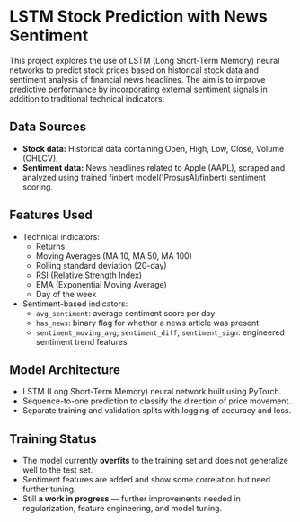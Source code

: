 # LSTM Stock Prediction with News Sentiment

This project explores the use of LSTM (Long Short-Term Memory) neural networks to predict stock prices based on historical stock data and sentiment analysis of financial news headlines. The aim is to improve predictive performance by incorporating external sentiment signals in addition to traditional technical indicators.

## Data Sources

- **Stock data:** Historical data containing Open, High, Low, Close, Volume (OHLCV).
- **Sentiment data:** News headlines related to Apple (AAPL), scraped and analyzed using trained finbert model('ProsusAI/finbert) sentiment scoring.

## Features Used

- Technical indicators:
  - Returns
  - Moving Averages (MA 10, MA 50, MA 100)
  - Rolling standard deviation (20-day)
  - RSI (Relative Strength Index)
  - EMA (Exponential Moving Average)
  - Day of the week
- Sentiment-based indicators:
  - `avg_sentiment`: average sentiment score per day
  - `has_news`: binary flag for whether a news article was present
  - `sentiment_moving_avg`, `sentiment_diff`, `sentiment_sign`: engineered sentiment trend features

## Model Architecture

- LSTM (Long Short-Term Memory) neural network built using PyTorch.
- Sequence-to-one prediction to classify the direction of price movement.
- Separate training and validation splits with logging of accuracy and loss.

## Training Status

- The model currently **overfits** to the training set and does not generalize well to the test set.
- Sentiment features are added and show some correlation but need further tuning.
- Still **a work in progress** — further improvements needed in regularization, feature engineering, and model tuning.

